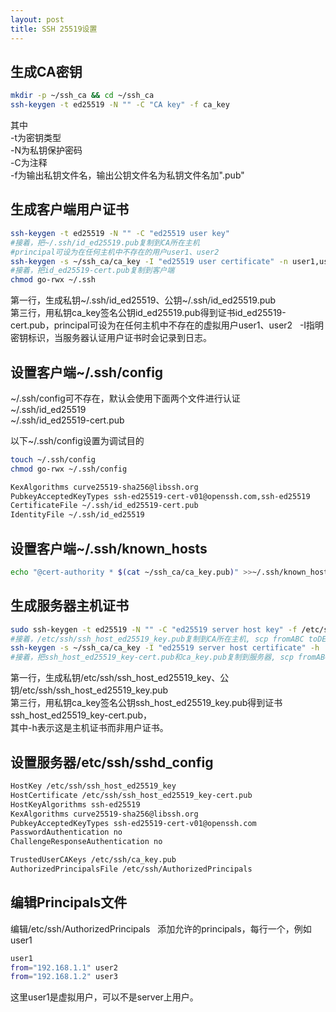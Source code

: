 ```yaml
---
layout: post
title: SSH 25519设置
---
```


## 生成CA密钥
```bash
mkdir -p ~/ssh_ca && cd ~/ssh_ca
ssh-keygen -t ed25519 -N "" -C "CA key" -f ca_key
```
其中  
  -t为密钥类型  
  -N为私钥保护密码  
  -C为注释  
  -f为输出私钥文件名，输出公钥文件名为私钥文件名加".pub"  


## 生成客户端用户证书
```bash
ssh-keygen -t ed25519 -N "" -C "ed25519 user key"
#接着，把~/.ssh/id_ed25519.pub复制到CA所在主机
#principal可设为在任何主机中不存在的用户user1、user2
ssh-keygen -s ~/ssh_ca/ca_key -I "ed25519 user certificate" -n user1,user2 ~/.ssh/id_ed25519.pub
#接着，把id_ed25519-cert.pub复制到客户端
chmod go-rwx ~/.ssh
```
第一行，生成私钥~/.ssh/id_ed25519、公钥~/.ssh/id_ed25519.pub  
第三行，用私钥ca_key签名公钥id_ed25519.pub得到证书id_ed25519-cert.pub，principal可设为在任何主机中不存在的虚拟用户user1、user2  
-I指明密钥标识，当服务器认证用户证书时会记录到日志。 



## 设置客户端~/.ssh/config

~/.ssh/config可不存在，默认会使用下面两个文件进行认证  
~/.ssh/id_ed25519  
~/.ssh/id_ed25519-cert.pub  

以下~/.ssh/config设置为调试目的
```bash
touch ~/.ssh/config
chmod go-rwx ~/.ssh/config
```

```bash
KexAlgorithms curve25519-sha256@libssh.org
PubkeyAcceptedKeyTypes ssh-ed25519-cert-v01@openssh.com,ssh-ed25519
CertificateFile ~/.ssh/id_ed25519-cert.pub
IdentityFile ~/.ssh/id_ed25519
```


## 设置客户端~/.ssh/known_hosts
```bash
echo "@cert-authority * $(cat ~/ssh_ca/ca_key.pub)" >>~/.ssh/known_hosts
```


## 生成服务器主机证书
```bash
sudo ssh-keygen -t ed25519 -N "" -C "ed25519 server host key" -f /etc/ssh/ssh_host_ed25519_key
#接着，/etc/ssh/ssh_host_ed25519_key.pub复制到CA所在主机, scp fromABC toDEF
ssh-keygen -s ~/ssh_ca/ca_key -I "ed25519 server host certificate" -h ./ssh_host_ed25519_key.pub
#接着，把ssh_host_ed25519_key-cert.pub和ca_key.pub复制到服务器, scp fromABC toDEF
```
第一行，生成私钥/etc/ssh/ssh_host_ed25519_key、公钥/etc/ssh/ssh_host_ed25519_key.pub  
第三行，用私钥ca_key签名公钥ssh_host_ed25519_key.pub得到证书ssh_host_ed25519_key-cert.pub，  
其中-h表示这是主机证书而非用户证书。  


## 设置服务器/etc/ssh/sshd_config
```bash
HostKey /etc/ssh/ssh_host_ed25519_key
HostCertificate /etc/ssh/ssh_host_ed25519_key-cert.pub
HostKeyAlgorithms ssh-ed25519
KexAlgorithms curve25519-sha256@libssh.org
PubkeyAcceptedKeyTypes ssh-ed25519-cert-v01@openssh.com
PasswordAuthentication no
ChallengeResponseAuthentication no

TrustedUserCAKeys /etc/ssh/ca_key.pub
AuthorizedPrincipalsFile /etc/ssh/AuthorizedPrincipals
```

## 编辑Principals文件
编辑/etc/ssh/AuthorizedPrincipals  
添加允许的principals，每行一个，例如user1  
```bash
user1
from="192.168.1.1" user2
from="192.168.1.2" user3
```
这里user1是虚拟用户，可以不是server上用户。
